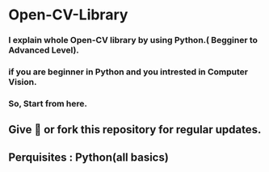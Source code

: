 # Open-CV-Library
### I explain whole Open-CV library by using Python.( Begginer to Advanced Level). 


### if you are beginner in Python and you intrested in Computer Vision.

### So, Start from here.

## Give 🌟 or fork this repository for regular updates.


## Perquisites : Python(all basics)
